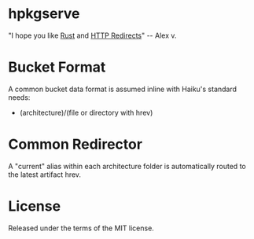# hpkgserve

"I hope you like [Rust](http://rust-lang.org) and [HTTP Redirects](https://en.wikipedia.org/wiki/URL_redirection#HTTP_status_codes_3xx)" -- Alex v.

# Bucket Format
A common bucket data format is assumed inline with Haiku's standard needs:

  * (architecture)/(file or directory with hrev)

# Common Redirector
A "current" alias within each architecture folder is automatically routed to the latest artifact hrev.

# License

Released under the terms of the MIT license.
